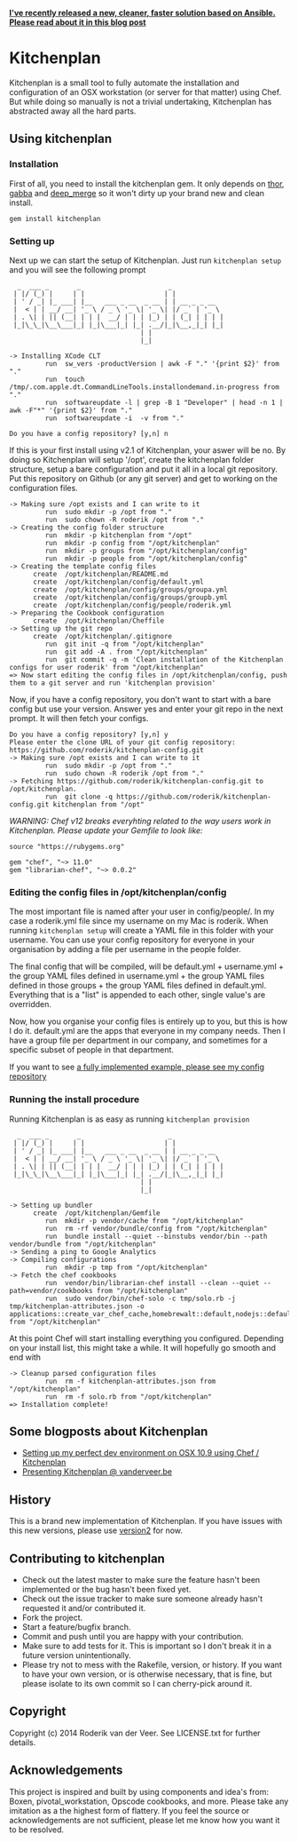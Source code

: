 **[I've recently released a new, cleaner, faster solution based on Ansible. Please read about it in this blog post](https://github.com/superlumic/superlumic)**

# Kitchenplan

Kitchenplan is a small tool to fully automate the installation and configuration of an OSX workstation (or server for that matter) using Chef. But while doing so manually is not a trivial undertaking, Kitchenplan has abstracted away all the hard parts.

## Using kitchenplan

### Installation

First of all, you need to install the kitchenplan gem. It only depends on [thor](http://whatisthor.com), [gabba](https://github.com/hybridgroup/gabba) and [deep_merge](https://github.com/danielsdeleo/deep_merge) so it won't dirty up your brand new and clean install.

```
gem install kitchenplan
```

### Setting up

Next up we can start the setup of Kitchenplan. Just run `kitchenplan setup` and you will see the following prompt

```
  _  ___ _       _                      _
 | |/ (_) |     | |                    | |
 | ' / _| |_ ___| |__   ___ _ __  _ __ | | __ _ _ __
 |  < | | __/ __| '_ \ / _ \ '_ \| '_ \| |/ _` | '_ \
 | . \| | || (__| | | |  __/ | | | |_) | | (_| | | | |
 |_|\_\_|\__\___|_| |_|\___|_| |_| .__/|_|\__,_|_| |_|
                                 | |
                                 |_|

-> Installing XCode CLT
         run  sw_vers -productVersion | awk -F "." '{print $2}' from "."
         run  touch /tmp/.com.apple.dt.CommandLineTools.installondemand.in-progress from "."
         run  softwareupdate -l | grep -B 1 "Developer" | head -n 1 | awk -F"*" '{print $2}' from "."
         run  softwareupdate -i  -v from "."

Do you have a config repository? [y,n] n
```

If this is your first install using v2.1 of Kitchenplan, your aswer will be no. By doing so Kitchenplan will setup '/opt', create the kitchenplan folder structure, setup a bare configuration and put it all in a local git repository. Put this repository on Github (or any git server) and get to working on the configuration files.

```
-> Making sure /opt exists and I can write to it
         run  sudo mkdir -p /opt from "."
         run  sudo chown -R roderik /opt from "."
-> Creating the config folder structure
         run  mkdir -p kitchenplan from "/opt"
         run  mkdir -p config from "/opt/kitchenplan"
         run  mkdir -p groups from "/opt/kitchenplan/config"
         run  mkdir -p people from "/opt/kitchenplan/config"
-> Creating the template config files
      create  /opt/kitchenplan/README.md
      create  /opt/kitchenplan/config/default.yml
      create  /opt/kitchenplan/config/groups/groupa.yml
      create  /opt/kitchenplan/config/groups/groupb.yml
      create  /opt/kitchenplan/config/people/roderik.yml
-> Preparing the Cookbook configuration
      create  /opt/kitchenplan/Cheffile
-> Setting up the git repo
      create  /opt/kitchenplan/.gitignore
         run  git init -q from "/opt/kitchenplan"
         run  git add -A . from "/opt/kitchenplan"
         run  git commit -q -m 'Clean installation of the Kitchenplan configs for user roderik' from "/opt/kitchenplan"
=> Now start editing the config files in /opt/kitchenplan/config, push them to a git server and run 'kitchenplan provision'
```

Now, if you have a config repository, you don't want to start with a bare config but use your version. Answer yes and enter your git repo in the next prompt. It will then fetch your configs.

```
Do you have a config repository? [y,n] y
Please enter the clone URL of your git config repository: https://github.com/roderik/kitchenplan-config.git
-> Making sure /opt exists and I can write to it
         run  sudo mkdir -p /opt from "."
         run  sudo chown -R roderik /opt from "."
-> Fetching https://github.com/roderik/kitchenplan-config.git to /opt/kitchenplan.
         run  git clone -q https://github.com/roderik/kitchenplan-config.git kitchenplan from "/opt"
```

*WARNING: Chef v12 breaks everyhting related to the way users work in Kitchenplan. Please update your Gemfile to look like:*

```
source "https://rubygems.org"

gem "chef", "~> 11.0"
gem "librarian-chef", "~> 0.0.2"
```

### Editing the config files in /opt/kitchenplan/config

The most important file is named after your user in config/people/. In my case a roderik.yml file since my username on my Mac is roderik. When running `kitchenplan setup` will create a YAML file in this folder with your username. You can use your config repository for everyone in your organisation by adding a file per username in the people folder.

The final config that will be compiled, will be default.yml + username.yml + the group YAML files defined in username.yml + the group YAML files defined in those groups + the group YAML files defined in default.yml. Everything that is a "list" is appended to each other, single value's are overridden.

Now, how you organise your config files is entirely up to you, but this is how I do it. default.yml are the apps that everyone in my company needs. Then I have a group file per department in our company, and sometimes for a specific subset of people in that department.

If you want to see [a fully implemented example, please see my config repository](https://github.com/roderik/kitchenplan-config)

### Running the install procedure

Running Kitchenplan is as easy as running `kitchenplan provision`

```
  _  ___ _       _                      _
 | |/ (_) |     | |                    | |
 | ' / _| |_ ___| |__   ___ _ __  _ __ | | __ _ _ __
 |  < | | __/ __| '_ \ / _ \ '_ \| '_ \| |/ _` | '_ \
 | . \| | || (__| | | |  __/ | | | |_) | | (_| | | | |
 |_|\_\_|\__\___|_| |_|\___|_| |_| .__/|_|\__,_|_| |_|
                                 | |
                                 |_|

-> Setting up bundler
      create  /opt/kitchenplan/Gemfile
         run  mkdir -p vendor/cache from "/opt/kitchenplan"
         run  rm -rf vendor/bundle/config from "/opt/kitchenplan"
         run  bundle install --quiet --binstubs vendor/bin --path vendor/bundle from "/opt/kitchenplan"
-> Sending a ping to Google Analytics
-> Compiling configurations
         run  mkdir -p tmp from "/opt/kitchenplan"
-> Fetch the chef cookbooks
         run  vendor/bin/librarian-chef install --clean --quiet --path=vendor/cookbooks from "/opt/kitchenplan"
         run  sudo vendor/bin/chef-solo -c tmp/solo.rb -j tmp/kitchenplan-attributes.json -o applications::create_var_chef_cache,homebrewalt::default,nodejs::default,... from "/opt/kitchenplan"
```

At this point Chef will start installing everything you configured. Depending on your install list, this might take a while. It will hopefully go smooth and end with

```
-> Cleanup parsed configuration files
         run  rm -f kitchenplan-attributes.json from "/opt/kitchenplan"
         run  rm -f solo.rb from "/opt/kitchenplan"
=> Installation complete!
```

## Some blogposts about Kitchenplan

* [Setting up my perfect dev environment on OSX 10.9 using Chef / Kitchenplan](http://vanderveer.be/setting-up-my-perfect-dev-environment-on-osx-10-9-using-chef-kitchenplan/)
* [Presenting Kitchenplan @ vanderveer.be](http://vanderveer.be/blog/2013/04/14/presenting-kitchenplan/)

## History

This is a brand new implementation of Kitchenplan. If you have issues with this new versions, please use [version2](https://github.com/kitchenplan/kitchenplan/blob/version2/README.md) for now.

## Contributing to kitchenplan

* Check out the latest master to make sure the feature hasn't been implemented or the bug hasn't been fixed yet.
* Check out the issue tracker to make sure someone already hasn't requested it and/or contributed it.
* Fork the project.
* Start a feature/bugfix branch.
* Commit and push until you are happy with your contribution.
* Make sure to add tests for it. This is important so I don't break it in a future version unintentionally.
* Please try not to mess with the Rakefile, version, or history. If you want to have your own version, or is otherwise necessary, that is fine, but please isolate to its own commit so I can cherry-pick around it.

## Copyright

Copyright (c) 2014 Roderik van der Veer. See LICENSE.txt for further details.

## Acknowledgements

This project is inspired and built by using components and idea's from: Boxen, pivotal_workstation, Opscode cookbooks, and more. Please take any imitation as a the highest form of flattery. If you feel the source or acknowledgements are not sufficient, please let me know how you want it to be resolved.
